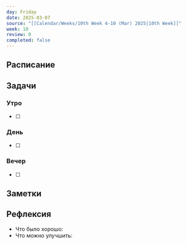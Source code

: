 ```yaml
---
day: Friday
date: 2025-03-07
source: "[[Calendar/Weeks/10th Week 4-10 (Mar) 2025|10th Week]]"
week: 10
review: 0
completed: false
---
```



## Расписание

## Задачи

### Утро

- [ ]

### День

- [ ]

### Вечер

- [ ]

## Заметки

## Рефлексия

- Что было хорошо:
- Что можно улучшить: